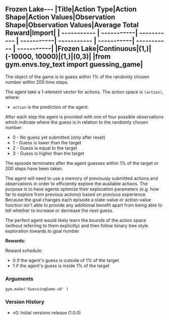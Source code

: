 Frozen Lake---
|Title|Action Type|Action Shape|Action Values|Observation Shape|Observation Values|Average Total Reward|Import|
| ----------- | -----------| ----------- | -----------| ----------- | -----------| ----------- | -----------|
|Frozen Lake|Continuous|(1,)|(-10000, 10000)|(1,)|(0,3)| |from gym.envs.toy_text import guessing_game|
---

The object of the game is to guess within 1% of the randomly chosen number
within 200 time steps.

The agent take a 1-element vector for actions.
The action space is `(action)`, where: 
- `action` is the prediction of the agent.

After each step the agent is provided with one of four possible observations
which indicate where the guess is in relation to the randomly chosen number:

- 0 - No guess yet submitted (only after reset)
- 1 - Guess is lower than the target
- 2 - Guess is equal to the target
- 3 - Guess is higher than the target

The episode terminates after the agent guesses within 1% of the target or
200 steps have been taken.

The agent will need to use a memory of previously submitted actions and observations in order to efficiently explore the available actions.
The purpose is to have agents optimize their exploration parameters (e.g. how far to explore from previous actions) based on previous experience. Because the goal changes each episode a state-value or action-value function isn't able to provide any additional benefit apart from being able to tell whether to increase or decrease the next guess.

The perfect agent would likely learn the bounds of the action space (without referring
to them explicitly) and then follow binary tree style exploration towards to goal number

**Rewards:**

Reward schedule:
- 0 if the agent's guess is outside of 1% of the target
- 1 if the agent's guess is inside 1% of the target

### Arguments

```
gym.make('GuessingGame-v0' )
```

### Version History

* v0: Initial versions release (1.0.0)
